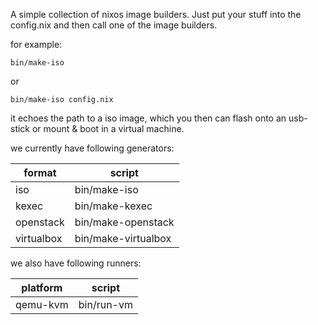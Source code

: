 A simple collection of nixos image builders.
Just put your stuff into the config.nix and then call one of the image builders.

for example:
```
bin/make-iso
```
or
```
bin/make-iso config.nix
```

it echoes the path to a iso image, which you then can flash onto an usb-stick or mount & boot in a virtual machine.

we currently have following generators:

format | script
--- | ---
iso | bin/make-iso
kexec | bin/make-kexec
openstack | bin/make-openstack
virtualbox | bin/make-virtualbox

we also have following runners:

platform | script
--- | ---
qemu-kvm | bin/run-vm
